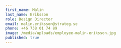 ```yaml
---
first_name: Malin
last_name: Eriksson
role: Design Director
email: malin.eriksson@strateg.se
phone: +46 738 01 74 89
image: /media/uploads/employee-malin-eriksson.jpg
published: true
---
```

